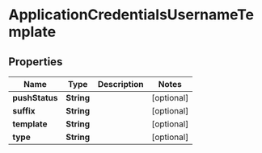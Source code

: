 

# ApplicationCredentialsUsernameTemplate


## Properties

| Name | Type | Description | Notes |
|------------ | ------------- | ------------- | -------------|
|**pushStatus** | **String** |  |  [optional] |
|**suffix** | **String** |  |  [optional] |
|**template** | **String** |  |  [optional] |
|**type** | **String** |  |  [optional] |



